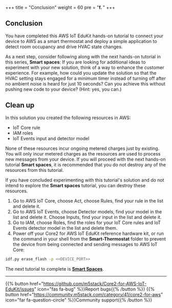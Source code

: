 +++
title = "Conclusion"
weight = 60
pre = "<b>f. </b>"
+++

## Conclusion
You have completed this AWS IoT EduKit hands-on tutorial to connect your device to AWS as a smart thermostat and deploy a simple application to detect room occupancy and drive HVAC state changes. 

As a next step, consider following along with the next hands-on tutorial in this series, **Smart spaces**:
If you are looking for additional ideas to experiment with your new solution, think of a way to enhance the customer experience. For example, how could you update the solution so that the HVAC setting stays engaged for a minimum timer instead of turning off after no ambient noise is heard for just 10 seconds? Can you achieve this without pushing new code to your  device? (Hint: yes, you can.)

## Clean up
In this solution you created the following resources in AWS:
* IoT Core rule
* IAM roles
* IoT Events input and detector model

None of these resources incur ongoing metered charges just by existing. You will only incur metered charges as the resources are used to process new messages from your device. If you will proceed with the next hands-on tutorial **Smart spaces**, it is recommended that you do not destroy any of the resources from this tutorial.

If you have concluded experimenting with this tutorial's solution and do not intend to explore the **Smart spaces** tutorial, you can destroy these resources. 

1. Go to AWS IoT Core, choose Act, choose Rules, find your rule in the list and delete it.
2. Go to AWS IoT Events, choose Detector models, find your model in the list and delete it. Choose Inputs, find your input in the list and delete it.
3. Go to IAM, choose Roles, find the roles for your IoT Core rules and IoT Events detector model in the list and delete them.
4. Power off your Core2 for AWS IoT EduKit reference hardware kit, or run the command in your shell from the **Smart-Thermostat** folder to prevent the device from being connected and sending messages to AWS IoT Core:
```bash
idf.py erase_flash -p <<DEVICE_PORT>>
```

The next tutorial to complete is [**Smart Spaces**](/en_uk/smart-spaces.html).

---
{{% button href="https://github.com/m5stack/Core2-for-AWS-IoT-EduKit/issues" icon="fas fa-bug" %}}Report bugs{{% /button %}} {{% button href="https://community.m5stack.com/category/41/core2-for-aws" icon="far fa-question-circle" %}}Community support{{% /button %}}